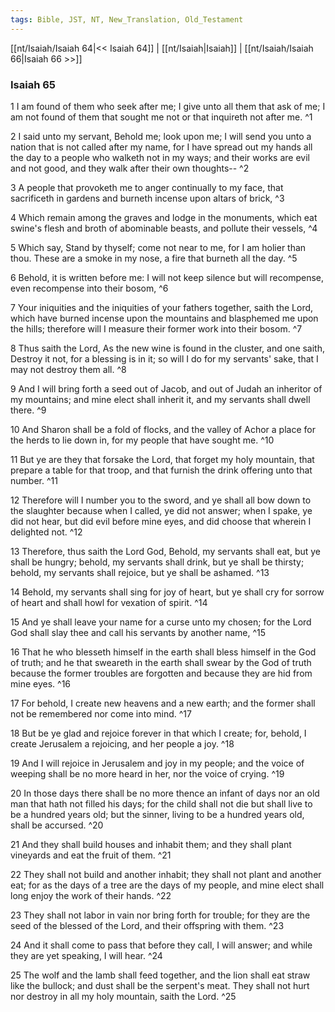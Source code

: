 ```yaml
---
tags: Bible, JST, NT, New_Translation, Old_Testament
---
```


[[nt/Isaiah/Isaiah 64|<< Isaiah 64]] | [[nt/Isaiah|Isaiah]] | [[nt/Isaiah/Isaiah 66|Isaiah 66 >>]]

### Isaiah 65

1 I am found of them who seek after me; I give unto all them that ask of me; I am not found of them that sought me not or that inquireth not after me.  ^1

2 I said unto my servant, Behold me; look upon me; I will send you unto a nation that is not called after my name, for I have spread out my hands all the day to a people who walketh not in my ways; and their works are evil and not good, and they walk after their own thoughts\--  ^2

3 A people that provoketh me to anger continually to my face, that sacrificeth in gardens and burneth incense upon altars of brick,  ^3

4 Which remain among the graves and lodge in the monuments, which eat swine\'s flesh and broth of abominable beasts, and pollute their vessels,  ^4

5 Which say, Stand by thyself; come not near to me, for I am holier than thou. These are a smoke in my nose, a fire that burneth all the day.  ^5

6 Behold, it is written before me: I will not keep silence but will recompense, even recompense into their bosom,  ^6

7 Your iniquities and the iniquities of your fathers together, saith the Lord, which have burned incense upon the mountains and blasphemed me upon the hills; therefore will I measure their former work into their bosom.  ^7

8 Thus saith the Lord, As the new wine is found in the cluster, and one saith, Destroy it not, for a blessing is in it; so will I do for my servants\' sake, that I may not destroy them all.  ^8

9 And I will bring forth a seed out of Jacob, and out of Judah an inheritor of my mountains; and mine elect shall inherit it, and my servants shall dwell there.  ^9

10 And Sharon shall be a fold of flocks, and the valley of Achor a place for the herds to lie down in, for my people that have sought me.  ^10

11 But ye are they that forsake the Lord, that forget my holy mountain, that prepare a table for that troop, and that furnish the drink offering unto that number.  ^11

12 Therefore will I number you to the sword, and ye shall all bow down to the slaughter because when I called, ye did not answer; when I spake, ye did not hear, but did evil before mine eyes, and did choose that wherein I delighted not.  ^12

13 Therefore, thus saith the Lord God, Behold, my servants shall eat, but ye shall be hungry; behold, my servants shall drink, but ye shall be thirsty; behold, my servants shall rejoice, but ye shall be ashamed.  ^13

14 Behold, my servants shall sing for joy of heart, but ye shall cry for sorrow of heart and shall howl for vexation of spirit.  ^14

15 And ye shall leave your name for a curse unto my chosen; for the Lord God shall slay thee and call his servants by another name,  ^15

16 That he who blesseth himself in the earth shall bless himself in the God of truth; and he that sweareth in the earth shall swear by the God of truth because the former troubles are forgotten and because they are hid from mine eyes.  ^16

17 For behold, I create new heavens and a new earth; and the former shall not be remembered nor come into mind.  ^17

18 But be ye glad and rejoice forever in that which I create; for, behold, I create Jerusalem a rejoicing, and her people a joy.  ^18

19 And I will rejoice in Jerusalem and joy in my people; and the voice of weeping shall be no more heard in her, nor the voice of crying.  ^19

20 In those days there shall be no more thence an infant of days nor an old man that hath not filled his days; for the child shall not die but shall live to be a hundred years old; but the sinner, living to be a hundred years old, shall be accursed.  ^20

21 And they shall build houses and inhabit them; and they shall plant vineyards and eat the fruit of them.  ^21

22 They shall not build and another inhabit; they shall not plant and another eat; for as the days of a tree are the days of my people, and mine elect shall long enjoy the work of their hands.  ^22

23 They shall not labor in vain nor bring forth for trouble; for they are the seed of the blessed of the Lord, and their offspring with them.  ^23

24 And it shall come to pass that before they call, I will answer; and while they are yet speaking, I will hear.  ^24

25 The wolf and the lamb shall feed together, and the lion shall eat straw like the bullock; and dust shall be the serpent\'s meat. They shall not hurt nor destroy in all my holy mountain, saith the Lord.  ^25

 
